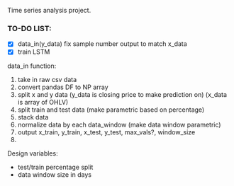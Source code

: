 Time series analysis project.


### TO-DO LIST:

- [x] data_in(y_data) fix sample number output to match x_data
- [x] train LSTM

data_in function:

1) take in raw csv data
2) convert pandas DF to NP array
3) split x and y data (y_data is closing price to make prediction on)
                      (x_data is array of OHLV)
4) split train and test data (make parametric based on percentage)
5) stack data
6) normalize data by each data_window (make data window parametric)
7) output x_train, y_train, x_test, y_test, max_vals?, window_size
8)


Design variables:

- test/train percentage split
- data window size in days
